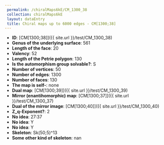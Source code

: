 ```yaml
--- 
 permalink: /chiralMaps6kE/CM_1300_38 
 collection: chiralMaps6kE
 layout: dataEntry
 title: Chiral maps up to 6000 edges - CM[1300;38]
---
```


- **ID**: [CM[1300;38]]({{ site.url }}/test/CM_1300_38)
- **Genus of the underlying surface**: 561
- **Length of the face**: 20
- **Valency**: 52
- **Length of the Petrie polygon**: 130
- **Is the automorphism group solvable?**: S
- **Number of vertices**: 50
- **Number of edges**: 1300
- **Number of faces**: 130
- **The map is self-**: none
- **Dual map**: [CM[1300;39]]({{ site.url }}/test/CM_1300_39)
- **Mirror (enantihomorphic) map**: [CM[1300;37]]({{ site.url }}/test/CM_1300_37)
- **Dual of the mirror image**: [CM[1300;40]]({{ site.url }}/test/CM_1300_40)
- **Z_q-Exponent?**: 2
- **No idea**:  27:37
- **No idea**: Y
- **No idea**: Y
- **Skeleton**: Sk(50;5)^13
- **Some other kind of skeleton**: nan
